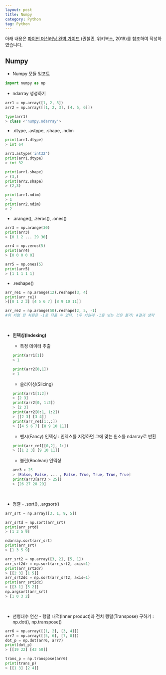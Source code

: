 ```yaml
---
layout: post
title: Numpy
category: Python
tag: Python
---
```


 

아래 내용은 [파이썬 머신러닝 완벽 가이드](http://www.yes24.com/Product/Goods/69752484) (권철민, 위키북스, 2019)를 참조하여 작성하였습니다.



## Numpy



- Numpy 모듈 임포트

```python
import numpy as np
```

- ndarray 생성하기

```python
arr1 = np.array([1, 2, 3])
arr2 = np.array([[1, 2, 3], [4, 5, 6]])

type(arr1)
> class <'numpy.ndarray'>
```

- .dtype, .astype, .shape, .ndim

```python
print(arr1.dtype)
> int 64

arr1.astype('int32')
print(arr1.dtype)
> int 32

print(arr1.shape)
> (3,)
print(arr2.shape)
> (2,3)

print(arr1.ndim)
> 1
print(arr2.ndim)
> 2
```

- .arange(), .zeros(), .ones()

```python
arr3 = np.arange(30)
print(arr3)
> [0 1 2 ... 29 30]

arr4 = np.zeros(5)
print(arr4)
> [0 0 0 0 0]

arr5 = np.ones(5)
print(arr5)
> [1 1 1 1 1]
```

- .reshape()

```python
arr_re1 = np.arange(12).reshape(3, 4)
print(arr_re1)
>[[0 1 2 3] [4 5 6 7] [8 9 10 11]]

arr_re2 = np.arange(50).reshape(2, 5, -1)
#위 처럼 한 차원은 -1로 다룰 수 있다. (두 차원에 -1을 넣는 것은 불가) #결과 생략
```

<br/>

- __인덱싱(Indexing)__

  - 특정 데이터 추출

  ```python
  print(arr1[1])
  > 1
  
  print(arr2[0,1])
  > 1
  ```

  - 슬라이싱(Slicing)

  ```python
  print(arr1[1:2])
  > [2 3]
  print(arr2[0, 1:2])
  > [2 3]
  print(arr2[0:1, 1:2])
  > [[2 3] [3 4]]
  print(arr_re1[1:,:])
  > [[4 5 6 7] [8 9 10 11]]
  ```

  - 팬시(Fancy) 인덱싱 : 인덱스를 지정하면 그에 맞는 원소를 ndarray로 반환

  ```python
  print(arr_re1[[0,2], 1:])
  > [[1 2 3] [9 10 11]]
  ```

  - 불린(Boolean) 인덱싱

  ```python
  arr3 > 25
  > [False, False, ... , False, True, True, True, True]
  print(arr3[arr3 > 25])
  > [26 27 28 29]
  ```

<br/>

- 정렬 - .sort(), .argsort()

```python
arr_srt = np.array([3, 1, 9, 5])

arr_srtd = np.sort(arr_srt)
print(arr_srtd)
> [1 3 5 9]

ndarray.sort(arr_srt)
print(arr_srt)
> [1 3 5 9]

arr_srt2 = np.array([3, 2], [5, 1])
arr_srt2dr = np.sort(arr_srt2, axis=1)
print(arr_srt2dr)
> [[2 3] [1 5]]
arr_srt2dc = np.sort(arr_srt2, axis=1)
print(arr_srt2dc)
> [[3 1] [5 2]]
np.argsort(arr_srt)
> [1 0 3 2]
```

<br/>

- 선형대수 연산 - 행렬 내적(Inner product)과 전치 행렬(Transpose) 구하기 : np.dot(), np.transpose()

```python
arr6 = np.array([[1, 2], [3, 4]])
arr7 = np.array([[5, 6], [7, 8]])
dot_p = np.dot(arr6, arr7)
print(dot_p)
> [[19 22] [43 50]]

trans_p = np.transpose(arr6)
print(trans_p)
> [[1 3] [2 4]]
```
